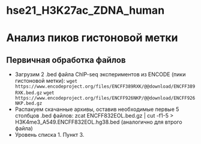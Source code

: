 # hse21_H3K27ac_ZDNA_human
# Анализ пиков гистоновой метки
## Первичная обработка файлов
- Загрузим 2 .bed файла ChIP-seq экспериментов из ENCODE (пики гистоновой метки):
 `wget https://www.encodeproject.org/files/ENCFF389RXK/@@download/ENCFF389RXK.bed.gz`
 `wget https://www.encodeproject.org/files/ENCFF926NKP/@@download/ENCFF926NKP.bed.gz`
- Распакуем скачанные архивы, оставив необходимые первые 5 столбцов .bed файлов:
    zcat ENCFF832EOL.bed.gz  |  cut -f1-5 > H3K4me3_A549.ENCFF832EOL.hg38.bed (аналогично для втрого файла)
- Уровень списка 1. Пункт 3.
